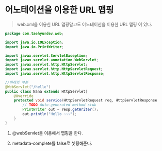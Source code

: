 # 어노테이션을 이용한 URL 맵핑

> web.xml을 이용한 URL 맵핑말고도 어노테이션을 이용한 URL 맵핑 이 있다.

```java
package com.taehyundev.web;

import java.io.IOException;
import java.io.PrintWriter;

import javax.servlet.ServletException;
import javax.servlet.annotation.WebServlet;
import javax.servlet.http.HttpServlet;
import javax.servlet.http.HttpServletRequest;
import javax.servlet.http.HttpServletResponse;

//아래의 부분
@WebServlet("/hello")
public class Nana extends HttpServlet{
	@Override
	protected void service(HttpServletRequest req, HttpServletResponse resp) throws ServletException, IOException {
		// TODO Auto-generated method stub
		PrintWriter out = resp.getWriter();
		out.println("Hello ~~~");
	}
}
```

1. @webServlet을 이용해서 맵핑을 한다.

2. metadata-complete를 false로 셋팅해준다.